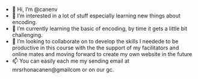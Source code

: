- 👋 Hi, I’m @canenv
- 👀 I’m interested in a lot of stuff especially learning new things about encoding.
- 🌱 I’m currently learning the basic of encoding, by time it gets a little bit challenging.
- 💞️ I’m looking to collaborate on to develop the skills I needede to be productive in this course with the the support of my facilitators and online mates and moving forward to create my own website in the future
- 📫 You can easily each me my sending email at mrsrhonacanen@gmailcom or on our gc.

<!---
canenv/canenv is a ✨ special ✨ repository because its `README.md` (this file) appears on your GitHub profile.
You can click the Preview link to take a look at your changes.
--->
